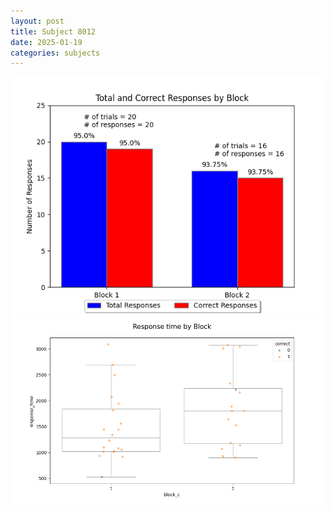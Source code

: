 ```yaml
---
layout: post
title: Subject 8012
date: 2025-01-19
categories: subjects
---
```


![](data/8012/run-3/8012_ATS_responses.png)
![](data/8012/run-3/8012_ATS_rt.png)
